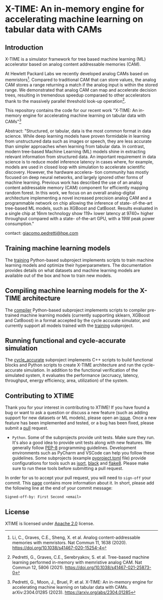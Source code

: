 # X-TIME: An in-memory engine for accelerating machine learning on tabular data with CAMs

## Introduction
X-TIME is a simulator framework for tree based machine learning (ML) accelerator based on analog content addressable memories (CAM). 

At Hewlett Packard Labs we recently developed analog CAMs based on memristors[^1]. Compared to traditional CAM that can store values, the analog CAM stores a range returning a match if the analog input is within the stored range. We demonstrated that analog CAM can map and accelerate decision trees, resulting in tremendous speedup comparaed to other accelerators thank to the massively parallel threshold look-up operation[^2].

This repository contains the code for our recent work "X-TIME: An in-memory engine for accelerating machine learning on tabular data with CAMs"[^3]

Abstract: "Structured, or tabular, data is the most common format in data science. While deep learning models have proven formidable in learning from unstructured data such as images or speech, they are less accurate than simpler approaches when learning from tabular data. In contrast, modern tree-based Machine Learning (ML) models shine in extracting relevant information from structured data. An important requirement in data science is to reduce model inference latency in cases where, for example, models are used in closed loop with simulation to accelerate scientific discovery. However, the hardware accelera- tion community has mostly focused on deep neural networks, and largely ignored other forms of machine learning. Previous work has described the use of an analog content addressable memory (CAM) component for efficiently mapping random forest. In this work, we focus on an overall analog-digital architecture implementing a novel increased precision analog CAM and a programmable network on chip allowing the inference of state- of-the-art tree-based ML models, such as XGBoost and CatBoost. Results evaluated in a single chip at 16nm technology show 119× lower latency at 9740× higher throughput compared with a state- of-the-art GPU, with a 19W peak power consumption."

contact: [giacomo.pedretti@hpe.com](giacomo.pedretti@hpe.com)


## Training machine learning models
The [training](./training) Python-based subproject implements scripts to train machine learning models and
optimize their hyperparameters. The documentation provides details on what datasets and machine learning models 
are available out of the box and how to train new models.

## Compiling machine learning models for the X-TIME architecture
The [compiler](./compiler) Python-based subproject implements scripts to compiler pre-trained machine learning models (currently supporting sklearn, XGBoost and CatBoost) in a format accepted by the cycle accurate simulator, and currently support all models trained with the [training](./training) subproject. 

## Running functional and cycle-accurate simulation
The [cycle_accurate](./cycle_accurate) subproject implements C++ scripts to build functional blocks and Python scripts to create X-TIME architecture and run the cycle-accurate simulation. In addition to the functional verification of the simulated system, it evaluates the performance (accruacy, latency, throughput, energy efficiency, area, utilization) of the system.

## Contributing to XTIME
Thank you for your interest in contributing to XTIME! If you have found a bug or want to ask a question or discuss a 
new feature (such as adding support for new datasets or ML models), please open an 
[issue](https://github.com/HewlettPackard/X-TIME/issues).
Once a new feature has been implemented and tested, or a bug has been fixed, please submit a 
[pull](https://github.com/HewlettPackard/X-TIME/pulls) request.

- `Python`. Some of the subprojects provide unit tests. Make sure they run. It's also a good idea to provide unit tests
  along with new features. We generally follow [PEP-8](https://peps.python.org/pep-0008/) programming guidelines. 
  Development environments such as PyCharm and VSCode can help you follow these guidelines. Some subprojects (example 
  [pyproject.toml](https://github.com/HewlettPackard/X-TIME/blob/main/training/pyproject.toml) file) provide
  configurations for tools such as 
  [isort](https://pycqa.github.io/isort/), 
  [black](https://black.readthedocs.io/en/stable/) and 
  [flake8](https://flake8.pycqa.org/en/latest/). 
  Please make sure to run these tools before submitting a pull request.

In order for us to accept your pull request, you will need to `sign-off` your commit. 
This [page](https://wiki.linuxfoundation.org/dco) contains more information about it. In short, please add the 
following line at the end of your commit message:
```text
Signed-off-by: First Second <email>
```


## License
XTIME is licensed under [Apache 2.0](https://github.com/HewlettPackard/X-TIME/blob/master/LICENSE) license.


[^1]: Li, C., Graves, C.E., Sheng, X. et al. Analog content-addressable memories with memristors. Nat Commun 11, 1638 (2020). https://doi.org/10.1038/s41467-020-15254-4
[^2]: Pedretti, G., Graves, C.E., Serebryakov, S. et al. Tree-based machine learning performed in-memory with memristive analog CAM. Nat Commun 12, 5806 (2021). https://doi.org/10.1038/s41467-021-25873-0
[^3]: Pedretti, G., Moon, J., Bruel, P. et al. X-TIME: An in-memory engine for accelerating machine learning on tabular data with CAMs. arXiv:2304.01285 (2023). https://arxiv.org/abs/2304.01285
